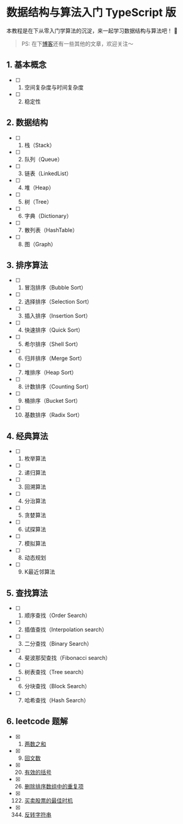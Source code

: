 # 数据结构与算法入门 TypeScript 版

本教程是在下从零入门学算法的沉淀，来一起学习数据结构与算法吧！ 🥳

> PS: 在下[博客](https://github.com/SHERlocked93/blog)还有一些其他的文章，欢迎关注～

## 1. 基本概念

- [ ] 1. 空间复杂度与时间复杂度
- [ ] 2. 稳定性

## 2. 数据结构

- [ ] 1. 栈（Stack）
- [ ] 2. 队列（Queue）
- [ ] 3. 链表（LinkedList）
- [ ] 4. 堆（Heap）
- [ ] 5. 树（Tree）
- [ ] 6. 字典（Dictionary）
- [ ] 7. 散列表（HashTable）
- [ ] 8. 图（Graph）


## 3. 排序算法

- [ ] 1. 冒泡排序（Bubble Sort）
- [ ] 2. 选择排序（Selection Sort）
- [ ] 3. 插入排序（Insertion Sort）
- [ ] 4. 快速排序（Quick Sort）
- [ ] 5. 希尔排序（Shell Sort）
- [ ] 6. 归并排序（Merge Sort）
- [ ] 7. 堆排序（Heap Sort）
- [ ] 8. 计数排序（Counting Sort）
- [ ] 9. 桶排序（Bucket Sort）
- [ ] 10. 基数排序（Radix Sort）


## 4. 经典算法

- [ ] 1. 枚举算法
- [ ] 2. 递归算法
- [ ] 3. 回溯算法
- [ ] 4. 分治算法
- [ ] 5. 贪婪算法
- [ ] 6. 试探算法
- [ ] 7. 模拟算法
- [ ] 8. 动态规划
- [ ] 9. K最近邻算法


## 5. 查找算法

- [ ] 1. 顺序查找（Order Search）
- [ ] 2. 插值查找（Interpolation search）
- [ ] 3. 二分查找（Binary Search）
- [ ] 4. 斐波那契查找（Fibonacci search）
- [ ] 5. 树表查找（Tree search）
- [ ] 6. 分块查找（Block Search）
- [ ] 7. 哈希查找（Hash Search）


## 6. leetcode 题解

- [x] 001. [两数之和](https://github.com/SHERlocked93/ts-datastructures-algorithms/blob/master/06_leetcode题解/001_两数之和.ts)
- [x] 009. [回文数](https://github.com/SHERlocked93/ts-datastructures-algorithms/blob/master/06_leetcode题解/009_回文数.ts)
- [x] 020. [有效的括号](https://github.com/SHERlocked93/ts-datastructures-algorithms/blob/master/06_leetcode题解/020_有效的括号.ts)
- [x] 026. [删除排序数组中的重复项](https://github.com/SHERlocked93/ts-datastructures-algorithms/blob/master/06_leetcode题解/026_删除排序数组中的重复项.ts)
- [x] 122. [买卖股票的最佳时机](https://github.com/SHERlocked93/ts-datastructures-algorithms/blob/master/06_leetcode题解/122_买卖股票的最佳时机.ts)
- [x] 344. [反转字符串](https://github.com/SHERlocked93/ts-datastructures-algorithms/blob/master/06_leetcode题解/344_反转字符串.ts)
